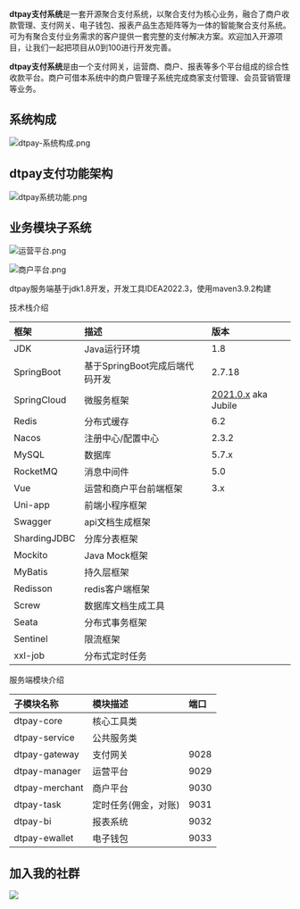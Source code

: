 **dtpay支付系统**是一套开源聚合支付系统，以聚合支付为核心业务，融合了商户收款管理、支付网关、电子钱包、报表产品生态矩阵等为一体的智能聚合支付系统。 可为有聚合支付业务需求的客户提供一套完整的支付解决方案。欢迎加入开源项目，让我们一起把项目从0到100进行开发完善。

**dtpay支付系统**是由一个支付网关，运营商、商户、报表等多个平台组成的综合性收款平台。商户可借本系统中的商户管理子系统完成商家支付管理、会员营销管理等业务。

## 系统构成

![dtpay-系统构成.png](https://note.youdao.com/yws/api/personal/file/WEB6398d12221dbca6c368fab77ac53accd?method=download&shareKey=02a0602e7427a3f151a1a9e2a3da0743)

## dtpay支付功能架构

![dtpay系统功能.png](https://note.youdao.com/yws/api/personal/file/WEB22d3044a0b0d80f9837bd61d0e69ba77?method=download&shareKey=6ca1d1ede02b990204dbf7274dca6f0d)

## 业务模块子系统

![运营平台.png](https://note.youdao.com/yws/api/personal/file/WEB1257424ff3a4977729e59ce6e7eee50f?method=download&shareKey=91128238b55d34d4b181bf9cde6f20a9)

![商户平台.png](https://note.youdao.com/yws/api/personal/file/WEBe6d4288f2adf5f502cd76376b6135ac2?method=download&shareKey=83af62fe19a8bb8076646fcf5ca91c40)

dtpay服务端基于jdk1.8开发，开发工具IDEA2022.3，使用maven3.9.2构建

技术栈介绍

| 框架           | 描述                   | 版本                                       |
| :----------- | :------------------- | :--------------------------------------- |
| JDK          | Java运行环境             | 1.8                                      |
| SpringBoot   | 基于SpringBoot完成后端代码开发 | 2.7.18                                   |
| SpringCloud  | 微服务框架                | [2021.0.x](https://github.com/spring-cloud/spring-cloud-release/wiki/Spring-Cloud-2021.0-Release-Notes) aka Jubile |
| Redis        | 分布式缓存                | 6.2                                      |
| Nacos        | 注册中心/配置中心            | 2.3.2                                    |
| MySQL        | 数据库                  | 5.7.x                                    |
| RocketMQ     | 消息中间件                | 5.0                                      |
| Vue          | 运营和商户平台前端框架          | 3.x                                      |
| Uni-app      | 前端小程序框架              |                                          |
| Swagger      | api文档生成框架            |                                          |
| ShardingJDBC | 分库分表框架               |                                          |
| Mockito      | Java Mock框架          |                                          |
| MyBatis      | 持久层框架                |                                          |
| Redisson     | redis客户端框架           |                                          |
| Screw        | 数据库文档生成工具            |                                          |
| Seata        | 分布式事务框架              |                                          |
| Sentinel     | 限流框架                 |                                          |
| xxl-job      | 分布式定时任务              |                                          |

服务端模块介绍

| 子模块名称          | 模块描述        | 端口   |
| :------------- | :---------- | :--- |
| dtpay-core     | 核心工具类       |      |
| dtpay-service  | 公共服务类       |      |
| dtpay-gateway  | 支付网关        | 9028 |
| dtpay-manager  | 运营平台        | 9029 |
| dtpay-merchant | 商户平台        | 9030 |
| dtpay-task     | 定时任务(佣金，对账) | 9031 |
| dtpay-bi       | 报表系统        | 9032 |
| dtpay-ewallet  | 电子钱包        | 9033 |

##  加入我的社群

![](https://gitee.com/starqidian/images/raw/master/javabase/%E8%B4%9D%E6%81%A9%E8%81%8A%E6%9E%B6%E6%9E%84-%E7%9F%A5%E8%AF%86%E6%98%9F%E7%90%83-%E8%81%9A%E5%90%88%E6%94%AF%E4%BB%98%E7%9F%A5%E8%AF%86%E6%98%9F%E7%90%83_01.png)
